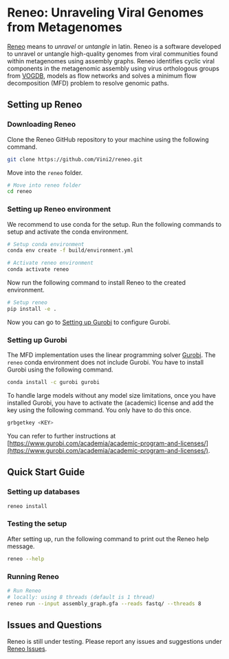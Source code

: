# Reneo: Unraveling Viral Genomes from Metagenomes

[Reneo](https://en.wiktionary.org/wiki/reneo) means to *unravel* or *untangle* in latin. Reneo is a software developed to unravel or untangle high-quality genomes from viral communities found within metagenomes using assembly graphs. Reneo identifies cyclic viral components in the metagenomic assembly using virus orthologous groups from [VOGDB](https://vogdb.org/), models as flow networks and solves a minimum flow decomposition (MFD) problem to resolve genomic paths.

## Setting up Reneo

### Downloading Reneo

Clone the Reneo GitHub repository to your machine using the following command.

```bash
git clone https://github.com/Vini2/reneo.git
```

Move into the `reneo` folder.


```bash
# Move into reneo folder
cd reneo
```

### Setting up Reneo environment

We recommend to use conda for the setup. Run the following commands to setup and activate the conda environment.

```bash
# Setup conda environment
conda env create -f build/environment.yml

# Activate reneo environment
conda activate reneo
```

Now run the following command to install Reneo to the created environment.

```bash
# Setup reneo
pip install -e .
```

Now you can go to [Setting up Gurobi](#setting-up-gurobi) to configure Gurobi.

### Setting up Gurobi

The MFD implementation uses the linear programming solver [Gurobi](https://www.gurobi.com/). The `reneo` conda environment does not include Gurobi. You have to install Gurobi using the following command.

```bash
conda install -c gurobi gurobi
```

To handle large models without any model size limitations, once you have installed Gurobi, you have to activate the (academic) license and add the key using the following command. You only have to do this once.

```bash
grbgetkey <KEY>
```

You can refer to further instructions at [https://www.gurobi.com/academia/academic-program-and-licenses/](https://www.gurobi.com/academia/academic-program-and-licenses/). 


## Quick Start Guide

### Setting up databases

```bash
reneo install
```

### Testing the setup

After setting up, run the following command to print out the Reneo help message.

```bash
reneo --help
```

### Running Reneo

```bash
# Run Reneo
# locally: using 8 threads (default is 1 thread)
reneo run --input assembly_graph.gfa --reads fastq/ --threads 8
```


##  Issues and Questions

Reneo is still under testing. Please report any issues and suggestions under [Reneo Issues](https://github.com/Vini2/reneo/issues).
